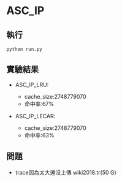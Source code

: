 # ASC_IP
## 執行

  ```
  python run.py
  ```

## 實驗結果
- ASC_IP_LRU:
  - cache_size:2748779070
  - 命中率:67%
  
- ASC_IP_LECAR:
  - cache_size:2748779070
  - 命中率:63%

## 問題
- trace因為太大還沒上傳 wiki2018.tr(50 G)
